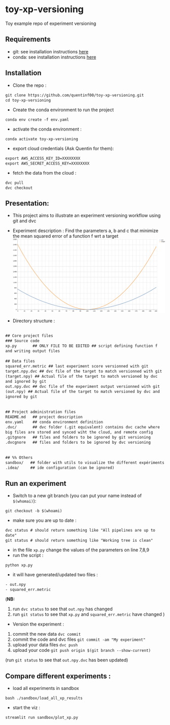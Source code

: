 # toy-xp-versioning
Toy example repo of experiment versioning

## Requirements

- git: see installation instructions [here](https://git-scm.com/book/en/v2/Getting-Started-Installing-Git)
- conda: see installation instructions [here](https://docs.conda.io/en/latest/miniconda.html) 


## Installation

- Clone the repo :
```
git clone https://github.com/quentinf00/toy-xp-versioning.git
cd toy-xp-versioning
```

- Create the conda environment to run the project

```
conda env create -f env.yaml
```

- activate the conda environment :

```
conda activate toy-xp-versioning
```

- export cloud credentials (Ask Quentin for them):
```
export AWS_ACCESS_KEY_ID=XXXXXXXX
export AWS_SECRET_ACCESS_KEY=XXXXXXXX
```

- fetch the data from the cloud :
```
dvc pull
dvc checkout
```

## Presentation:

- This project aims to illustrate an experiment versioning workflow using git and dvc

- Experiment description : Find the parameters a, b and c that minimize the mean squared error of a function f wrt a target
![](visualization.png)

- Directory structure :
```

## Core project files
### Source code
xp.py       ## ONLY FILE TO BE EDITED ## script defining function f and writing output files

## Data files
squared_err.metric ## last experiment score versionned with git 
target.npy.dvc ## dvc file of the target to match versionned with git
(target.npy) ## Actual file of the target to match versioned by dvc and ignored by git 
out.npy.dvc ## dvc file of the experiment output versionned with git
(out.npy) ## Actual file of the target to match versioned by dvc and ignored by git


## Project administration files
README.md   ## project description
env.yaml    ## conda environment definition
.dvc/       ## dvc folder (.git equivalent) contains dvc cache where big files are stored and synced wiht the cloud, and remote config
.gitgnore   ## files and folders to be ignored by git versioning 
.dvcgnore   ## files and folders to be ignored by dvc versioning 


## %% Others
sandbox/   ## folder with utils to visualize the different expériments
.idea/     ## ide configuration (can be ignored)
``` 


## Run an experiment

- Switch to a new git branch (you can put your name instead of `$(whomai)`):
```
git checkout -b $(whoami)
```

- make sure you are up to date :
```
dvc status # should return something like "All pipelines are up to date"
git status # should return something like "Working tree is clean"
```

- in the file `xp.py`  change the values of the parameters on line 7,8,9
- run the script :

```
python xp.py
```

- it will have generated/updated two files :
```
- out.npy 
- squared_err.metric 
```

(**NB:** 
1) run `dvc status` to see that `out.npy` has changed 
1) run `git status` to see that `xp.py` and `squared_err.metric` have changed 
)

- Version the experiment :

1) commit the new data
```dvc commit```
1) commit the code and dvc files 
```git commit -am "My experiment"```
1) upload your data files 
```dvc push```
1) upload your code 
```git push origin $(git branch --show-current)```

(run `git status` to see that `out.npy.dvc` has been updated)

## Compare different experiments :

- load all experiments in sandbox

```
bash ./sandbox/load_all_xp_results
```

- start the viz :

```
streamlit run sandbox/plot_xp.py 
```
